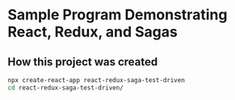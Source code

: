 # Sample Program Demonstrating React, Redux, and Sagas

## How this project was created
```bash
npx create-react-app react-redux-saga-test-driven
cd react-redux-saga-test-driven/
```
